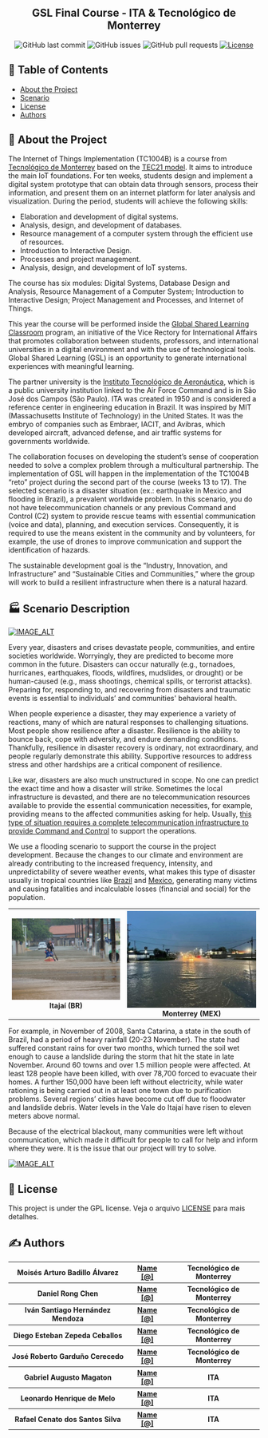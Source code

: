 
<h2 align="center">GSL Final Course - ITA & Tecnológico de Monterrey</h2>

<div align="center">

![GitHub last commit](https://img.shields.io/github/last-commit/kabartsjc/gsl-iot)
![GitHub issues](https://img.shields.io/github/issues/kabartsjc/gsl-iot)
![GitHub pull requests](https://img.shields.io/github/issues-pr/kabartsjc/gsl-iot)
[![License](https://img.shields.io/badge/license-GPL-blue.svg)](/LICENSE)
</div>


## 📝 Table of Contents

- [About the Project](#about)
- [Scenario](#scenario_desc)
- [License](#license)
- [Authors](#authors)

## 🧐 About the Project <a name = "about"></a>

The Internet of Things Implementation (TC1004B) is a course from [Tecnológico de Monterrey](https://www.tec.mx) based on the [TEC21 model](https://tec21connect.com/). It aims to introduce the main IoT foundations. For ten weeks, students design and implement a digital system prototype that can obtain data through sensors, process their information, and present them on an internet platform for later analysis and visualization. During the period, students will achieve the following skills:

- Elaboration and development of digital systems.
- Analysis, design, and development of databases.
- Resource management of a computer system through the efficient use of resources.
- Introduction to Interactive Design.
- Processes and project management.
- Analysis, design, and development of IoT systems.

The course has six modules: Digital Systems, Database Design and Analysis, Resource Management of a Computer System; Introduction to Interactive Design; Project Management and Processes, and Internet of Things.

This year the course will be performed inside the [Global Shared Learning Classroom]( https://global.tec.mx/en/global-shared-learning) program, an initiative of the Vice Rectory for International Affairs that promotes collaboration between students, professors, and international universities in a digital environment and with the use of technological tools. Global Shared Learning (GSL) is an opportunity to generate international experiences with meaningful learning.

The partner university is the [Instituto Tecnológico de Aeronáutica](http://www.ita.br/), which is a public university institution linked to the Air Force Command and is in São José dos Campos (São Paulo). ITA was created in 1950 and is considered a reference center in engineering education in Brazil. It was inspired by MIT (Massachusetts Institute of Technology) in the United States. It was the embryo of companies such as Embraer, IACIT, and Avibras, which developed aircraft, advanced defense, and air traffic systems for governments worldwide.

The collaboration focuses on developing the student’s sense of cooperation needed to solve a complex problem through a multicultural partnership. The implementation of GSL will happen in the implementation of the TC1004B “reto” project during the second part of the course (weeks 13 to 17). The selected scenario is a disaster situation (ex.: earthquake in Mexico and flooding in Brazil), a prevalent worldwide problem. In this scenario, you do not have telecommunication channels or any previous Command and Control (C2) system to provide rescue teams with essential communication (voice and data), planning, and execution services. Consequently, it is required to use the means existent in the community and by volunteers, for example, the use of drones to improve communication and support the identification of hazards.

The sustainable development goal is the “Industry, Innovation, and Infrastructure” and “Sustainable Cities and Communities,” where the group will work to build a resilient infrastructure when there is a natural hazard.

## 🏭 Scenario Description <a name = "scenario_desc"></a>

[![IMAGE_ALT](https://img.youtube.com/vi/PPkjYf4rd_E/0.jpg)](https://www.youtube.com/embed/PPkjYf4rd_E)

Every year, disasters and crises devastate people, communities, and entire societies worldwide. Worryingly, they are predicted to become more common in the future. Disasters can occur naturally (e.g., tornadoes, hurricanes, earthquakes, floods, wildfires, mudslides, or drought) or be human-caused (e.g., mass shootings, chemical spills, or terrorist attacks). Preparing for, responding to, and recovering from disasters and traumatic events is essential to individuals’ and communities' behavioral health.

When people experience a disaster, they may experience a variety of reactions, many of which are natural responses to challenging situations. Most people show resilience after a disaster. Resilience is the ability to bounce back, cope with adversity, and endure demanding conditions. Thankfully, resilience in disaster recovery is ordinary, not extraordinary, and people regularly demonstrate this ability. Supportive resources to address stress and other hardships are a critical component of resilience.

Like war, disasters are also much unstructured in scope. No one can predict the exact time and how a disaster will strike. Sometimes the local infrastructure is devasted, and there are no telecommunication resources available to provide the essential communication necessities, for example, providing means to the affected communities asking for help. Usually, [this type of situation requires a complete telecommunication infrastructure to provide Command and Control](https://www.tandfonline.com/doi/abs/10.1080/19393550903551843) to support the operations.

We use a flooding scenario to support the course in the project development. Because the changes to our climate and environment are already contributing to the increased frequency, intensity, and unpredictability of severe weather events, what makes this type of disaster usually in tropical countries like [Brazil](https://www.theguardian.com/world/2022/may/31/dozens-dead-in-brazil-floods-and-landslides-with-many-more-missing) and [Mexico](https://mexiconewsdaily.com/news/from-drought-to-floods-heavy-rains-continue-across-the-country/), generating many victims and causing fatalities and incalculable losses (financial and social) for the population.

<table>
<tr>
<th> <img src="images/itajai.jpg" alt="Itajai (BR)"  width="500"></a> Itajaí (BR) </th>
<th> <img src="images/monterrey.jpg" alt="Monterrey (MEX)"  width="500">Monterrey (MEX)</a>  </th>
</tr>
</table>

For example, in November of 2008, Santa Catarina, a state in the south of Brazil, had a period of heavy rainfall (20-23 November). The state had suffered constant rains for over two months, which turned the soil wet enough to cause a landslide during the storm that hit the state in late November. Around 60 towns and over 1.5 million people were affected. At least 128 people have been killed, with over 78,700 forced to evacuate their homes. A further 150,000 have been left without electricity, while water rationing is being carried out in at least one town due to purification problems. Several regions’ cities have become cut off due to floodwater and landslide debris. Water levels in the Vale do Itajaí have risen to eleven meters above normal.

Because of the electrical blackout, many communities were left without communication, which made it difficult for people to call for help and inform where they were. It is the issue that our project will try to solve.

[![IMAGE_ALT](https://img.youtube.com/vi/2RKeZk8qudA/0.jpg)](https://www.youtube.com/embed/2RKeZk8qudA)



## :memo: License <a name = "license"></a>

This project is under the GPL license. Veja o arquivo [LICENSE](LICENSE) para mais detalhes.


## ✍️ Authors <a name = "authors"></a>
<table>
<tr>
  <th> Moisés Arturo Badillo Álvarez </th>
  <th> <a href="https://github.com/JoseRobertoGC" rel="noopener">Name [@]</a> </th>
  <th> Tecnológico de Monterrey </th>
</tr>

<tr>
  <th> Daniel Rong Chen </th>
  <th> <a href="https://github.com/JoseRobertoGC" rel="noopener">Name [@]</a> </th>
  <th> Tecnológico de Monterrey </th>
</tr>

<tr>
  <th> Iván Santiago Hernández Mendoza </th>
  <th> <a href="https://github.com/JoseRobertoGC" rel="noopener">Name [@]</a> </th>
  <th> Tecnológico de Monterrey </th>
</tr>

<tr>
  <th> Diego Esteban Zepeda Ceballos </th>
  <th> <a href="https://github.com/JoseRobertoGC" rel="noopener">Name [@]</a> </th>
  <th> Tecnológico de Monterrey </th>
</tr>

<tr>
  <th> José Roberto Garduño Cerecedo </th>
  <th> <a href="https://github.com/JoseRobertoGC" rel="noopener">Name [@]</a> </th>
  <th> Tecnológico de Monterrey </th>
</tr>

<tr>
  <th> Gabriel Augusto Magaton </th>
  <th> <a href="https://github.com/JoseRobertoGC" rel="noopener">Name [@]</a> </th>
  <th> ITA </th>
</tr>

<tr>
  <th> Leonardo Henrique de Melo </th>
  <th> <a href="https://github.com/JoseRobertoGC" rel="noopener">Name [@]</a> </th>
  <th> ITA </th>
</tr>

<tr>
  <th> Rafael Cenato dos Santos Silva </th>
  <th> <a href="https://github.com/JoseRobertoGC" rel="noopener">Name [@]</a> </th>
  <th> ITA </th>
</tr>

</table>
